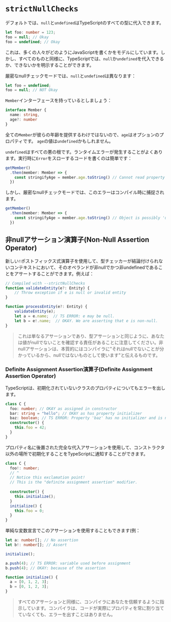 # `strictNullChecks`

デフォルトでは、`null`と`undefined`はTypeScriptのすべての型に代入できます。

```ts
let foo: number = 123;
foo = null; // Okay
foo = undefined; // Okay
```

これは、多くの人々がどのようにJavaScriptを書くかをモデルにしています。しかし、すべてのものと同様に、TypeScriptでは、`null`か`undefined`を代入できるか、できないかを明示することができます。

厳密なnullチェックモードでは、`null`と`undefined`は異なります：

```ts
let foo = undefined;
foo = null; // NOT Okay
```

`Member`インターフェースを持っているとしましょう：

```ts
interface Member {
  name: string,
  age?: number
}
```

全ての`Member`が彼らの年齢を提供するわけではないので、`age`はオプションのプロパティです。 `age`の値は`undefined`かもしれません。

`undefined`はすべての悪の根です。ランタイムエラーが発生することがよくあります。実行時に`Error`をスローするコードを書くのは簡単です：

```ts
getMember()
  .then(member: Member => {
    const stringifyAge = member.age.toString() // Cannot read property 'toString' of undefined
  })
```

しかし、厳密なnullチェックモードでは、このエラーはコンパイル時に捕捉されます。

```ts
getMember()
  .then(member: Member => {
    const stringifyAge = member.age.toString() // Object is possibly 'undefined'
  })
```

## 非nullアサーション演算子(Non-Null Assertion Operator)

新しい`!`ポストフィックス式演算子を使用して、型チェッカーが結論付けられないコンテキストにおいて、そのオペランドが非nullでかつ非undefinedであることをアサートすることができます。例えば：

```ts
// Compiled with --strictNullChecks
function validateEntity(e?: Entity) {
    // Throw exception if e is null or invalid entity
}

function processEntity(e?: Entity) {
    validateEntity(e);
    let a = e.name;  // TS ERROR: e may be null.
    let b = e!.name;  // OKAY. We are asserting that e is non-null.
}
```

> これは単なるアサーションであり、型アサーションと同じように、あなたは値がnullでないことを確認する責任があることに注意してください。非nullアサーションは、本質的にはコンパイラに"それはnullでないことが分かっているから、nullではないものとして使います"と伝えるものです。

### Definite Assignment Assertion演算子(Definite Assignment Assertion Operator)

TypeScriptは、初期化されていないクラスのプロパティについてもエラーを出します。

```ts
class C {
  foo: number; // OKAY as assigned in constructor
  bar: string = "hello"; // OKAY as has property initializer
  baz: boolean; // TS ERROR: Property 'baz' has no initializer and is not assigned directly in the constructor.
  constructor() {
    this.foo = 42;
  }
}
```

プロパティ名に後置された完全な代入アサーションを使用して、コンストラクタ以外の場所で初期化することをTypeScriptに通知することができます。

```ts
class C {
  foo!: number;
  // ^
  // Notice this exclamation point!
  // This is the "definite assignment assertion" modifier.
  
  constructor() {
    this.initialize();
  }
  initialize() {
    this.foo = 0;
  }
}
```

単純な変数宣言でこのアサーションを使用することもできます(例：

```ts
let a: number[]; // No assertion
let b!: number[]; // Assert

initialize();

a.push(4); // TS ERROR: variable used before assignment
b.push(4); // OKAY: because of the assertion

function initialize() {
  a = [0, 1, 2, 3];
  b = [0, 1, 2, 3];
}
```

> すべてのアサーションと同様に、コンパイラにあなたを信頼するように指示しています。コンパイラは、コードが実際にプロパティを常に割り当てていなくても、エラーを出すことはありません。
